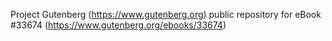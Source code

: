 Project Gutenberg (https://www.gutenberg.org) public repository for eBook #33674 (https://www.gutenberg.org/ebooks/33674)
